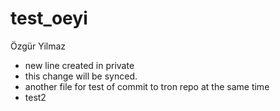 # test_oeyi
Özgür Yilmaz


- new line created in private
- this change will be synced.
- another file for test of commit to tron repo at the same time
- test2
